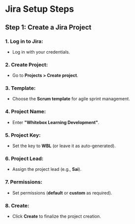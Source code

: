 # Jira Setup Steps

## Step 1: Create a Jira Project

### 1. Log in to Jira:
   - Log in with your credentials.

### 2. Create Project:
   - Go to **Projects > Create project**.

### 3. Template:
   - Choose the **Scrum template** for agile sprint management.

### 4. Project Name:
   - Enter **"Whitebox Learning Development"**.

### 5. Project Key:
   - Set the key to **WBL** (or leave it as auto-generated).

### 6. Project Lead:
   - Assign the project lead (e.g., **Sai**).

### 7. Permissions:
   - Set permissions (**default** or **custom** as required).

### 8. Create:
   - Click **Create** to finalize the project creation.